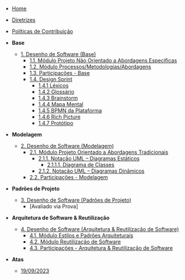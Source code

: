 <!-- docs/_sidebar.md -->

- [Home](./README.md)
- [Diretrizes](./Diretrizes/Diretrizes.md)
- [Políticas de Contribuição](./CONTRIBUTING.md)

- **Base**

  - [1. Desenho de Software (Base)](./Base/1.Base.md)
    - [1.1. Módulo Projeto Não Orientado a Abordagens Específicas](./Base/1.1.AbordagemNaoEspecifica.md)
    - [1.2. Módulo Processos/Metodologias/Abordagens](./Base/1.2.ProcessosMetodologiasAbordagens.md)
    - [1.3. Participações - Base](./Base/1.3.ParticipacoesBase.md)
    - [1.4. Design Sprint](./Base/DesignSprint.md)
      - [1.4.1 Léxicos](./Base/Lexicos.md)
      - [1.4.2 Glossário](./Base/Glossario.md)
      - [1.4.3 Brainstorm](./Base/Brainstorm.md)
      - [1.4.4 Mapa Mental](./Base/MapaMental.md)
      - [1.4.5 BPMN da Plataforma](./Base/BPMN.md)
      - [1.4.6 Rich Picture](./Base/RichPicture.md)
      - [1.4.7 Protótipo](./Base/Prototipo.md)

- **Modelagem**

  - [2. Desenho de Software (Modelagem)](./Modelagem/2.Modelagem.md)
    - [2.1. Módulo Projeto Orientado a Abordagens Tradicionais](./Modelagem/2.1.ModelagemTradicional.md)
      - [2.1.1. Notação UML – Diagramas Estáticos](./Modelagem/2.1.1.UMLEstaticos.md)
        - [2.1.1.1. Diagrama de Classes](./Modelagem/2.1.1.1.DiagramaClasses.md)
      - [2.1.2. Notação UML – Diagramas Dinâmicos](./Modelagem/2.1.2.UMLDinamicos.md)
    - [2.2. Participações - Modelagem](./Modelagem/2.2.ParticipacoesModelagem.md)

- **Padrões de Projeto**

  - [3. Desenho de Software (Padrões de Projeto)](./PadroesDeProjeto/3.PadroesDeProjeto.md)
    - [Avaliado via Prova]

- **Arquitetura de Software & Reutilização**

  - [4. Desenho de Software (Arquitetura & Reutilização de Software)](./ArquiteturaReutilizacao/4.ArquiteturaReutilizacao.md)
    - [4.1. Módulo Estilos e Padrões Arquiteturais](./ArquiteturaReutilizacao/4.1.PadroesArquiteturais.md)
    - [4.2. Módulo Reutilização de Software](./ArquiteturaReutilizacao/4.2.ReutilizacaoDeSoftware.md)
    - [4.3. Participações - Arquitetura & Reutilização de Software](./ArquiteturaReutilizacao/4.3.ParticipacoesArqReutilizacao.md)

- **Atas**
  - [19/09/2023](./Atas/ata_19_09_2023.md)
